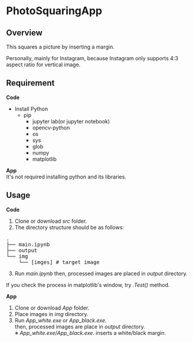 # PhotoSquaringApp

## Overview
This squares a picture by inserting a margin.  

Personally, mainly for Instagram, because Instagram only supports 4:3 aspect ratio for vertical image.  


## Requirement

**Code**  
- Install
Python
  - pip
    - jupyter lab(or jupyter notebook)
    - opencv-python
    - os
    - sys
    - glob
    - numpy
    - matplotlib
    
**App**  
It's not required installing python and its libraries.

## Usage
**Code**  
1. Clone or download _src_ folder.
2. The directory structure should be as follows:
<pre>
.
├── main.ipynb
├── output
└── img
    └── [imges] # target image
</pre>

3. Run _main.ipynb_
then, processed images are placed in _output_ directory.

If you check the process in matplotlib's window, try _.Test()_ method.


**App**  
1. Clone or download _App_ folder.  
2. Place images in _img_ directory.
3. Run _App_white.exe_ or _App_black.exe_.  
then, processed images are place in _output_ directory.  
※ _App_white.exe_/_App_black.exe_. inserts a white/black margin.  
